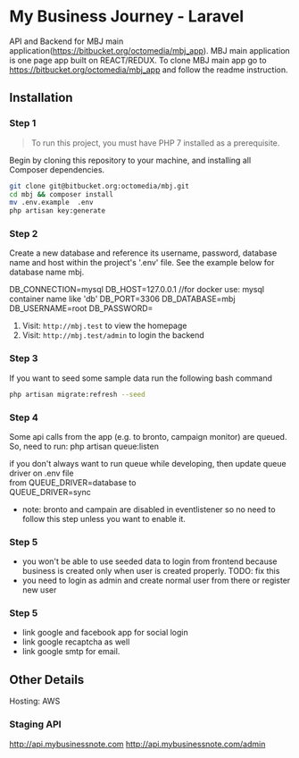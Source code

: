 # My Business Journey - Laravel

API and Backend for MBJ main application(https://bitbucket.org/octomedia/mbj_app). MBJ main application is one page app built on REACT/REDUX. To clone MBJ main app go to 
https://bitbucket.org/octomedia/mbj_app and follow the readme instruction.

## Installation

### Step 1

> To run this project, you must have PHP 7 installed as a prerequisite.

Begin by cloning this repository to your machine, and installing all Composer dependencies.

```bash
git clone git@bitbucket.org:octomedia/mbj.git
cd mbj && composer install
mv .env.example  .env
php artisan key:generate
```

### Step 2

Create a new database and reference its username, password, database name and host within the project's '.env' file. See the example below for database name mbj.

DB_CONNECTION=mysql
DB_HOST=127.0.0.1  //for docker use: mysql container name like 'db'
DB_PORT=3306
DB_DATABASE=mbj
DB_USERNAME=root
DB_PASSWORD=

1. Visit: `http://mbj.test` to view the homepage
2. Visit: `http://mbj.test/admin` to login the backend


### Step 3

If you want to seed some sample data run the following bash command

```bash
php artisan migrate:refresh --seed
```

### Step 4
Some api calls from the app (e.g. to bronto, campaign monitor) are queued.
So, need to run: 
php artisan queue:listen

if you don't always want to run queue while developing, then update queue driver on .env file  
from QUEUE_DRIVER=database to  
QUEUE_DRIVER=sync
- note: bronto and campain are disabled in eventlistener
    so no need to follow this step unless you want to enable it.

### Step 5
- you won't be able to use seeded data to login from frontend because business is created only when user is created properly. 
TODO: fix this
- you need to login as admin and create normal user from there or register new user

### Step 5
- link google and facebook app for social login
- link google recaptcha as well
- link google smtp for email.

## Other Details

Hosting: AWS


### Staging API

http://api.mybusinessnote.com
http://api.mybusinessnote.com/admin
